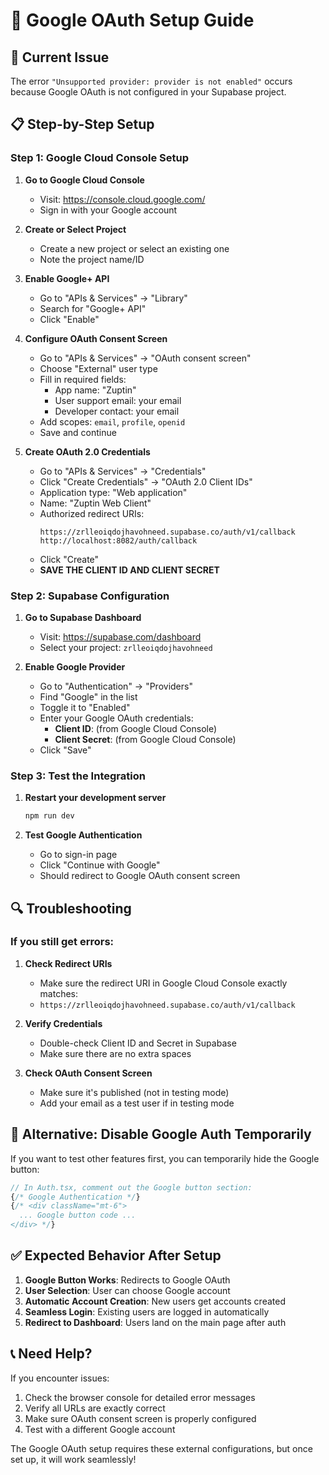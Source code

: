# 🔧 Google OAuth Setup Guide

## 🚨 Current Issue
The error `"Unsupported provider: provider is not enabled"` occurs because Google OAuth is not configured in your Supabase project.

## 📋 Step-by-Step Setup

### Step 1: Google Cloud Console Setup

1. **Go to Google Cloud Console**
   - Visit: https://console.cloud.google.com/
   - Sign in with your Google account

2. **Create or Select Project**
   - Create a new project or select an existing one
   - Note the project name/ID

3. **Enable Google+ API**
   - Go to "APIs & Services" → "Library"
   - Search for "Google+ API"
   - Click "Enable"

4. **Configure OAuth Consent Screen**
   - Go to "APIs & Services" → "OAuth consent screen"
   - Choose "External" user type
   - Fill in required fields:
     - App name: "Zuptin"
     - User support email: your email
     - Developer contact: your email
   - Add scopes: `email`, `profile`, `openid`
   - Save and continue

5. **Create OAuth 2.0 Credentials**
   - Go to "APIs & Services" → "Credentials"
   - Click "Create Credentials" → "OAuth 2.0 Client IDs"
   - Application type: "Web application"
   - Name: "Zuptin Web Client"
   - Authorized redirect URIs:
     ```
     https://zrlleoiqdojhavohneed.supabase.co/auth/v1/callback
     http://localhost:8082/auth/callback
     ```
   - Click "Create"
   - **SAVE THE CLIENT ID AND CLIENT SECRET**

### Step 2: Supabase Configuration

1. **Go to Supabase Dashboard**
   - Visit: https://supabase.com/dashboard
   - Select your project: `zrlleoiqdojhavohneed`

2. **Enable Google Provider**
   - Go to "Authentication" → "Providers"
   - Find "Google" in the list
   - Toggle it to "Enabled"
   - Enter your Google OAuth credentials:
     - **Client ID**: (from Google Cloud Console)
     - **Client Secret**: (from Google Cloud Console)
   - Click "Save"

### Step 3: Test the Integration

1. **Restart your development server**
   ```bash
   npm run dev
   ```

2. **Test Google Authentication**
   - Go to sign-in page
   - Click "Continue with Google"
   - Should redirect to Google OAuth consent screen

## 🔍 Troubleshooting

### If you still get errors:

1. **Check Redirect URIs**
   - Make sure the redirect URI in Google Cloud Console exactly matches:
   - `https://zrlleoiqdojhavohneed.supabase.co/auth/v1/callback`

2. **Verify Credentials**
   - Double-check Client ID and Secret in Supabase
   - Make sure there are no extra spaces

3. **Check OAuth Consent Screen**
   - Make sure it's published (not in testing mode)
   - Add your email as a test user if in testing mode

## 🎯 Alternative: Disable Google Auth Temporarily

If you want to test other features first, you can temporarily hide the Google button:

```typescript
// In Auth.tsx, comment out the Google button section:
{/* Google Authentication */}
{/* <div className="mt-6">
  ... Google button code ...
</div> */}
```

## ✅ Expected Behavior After Setup

1. **Google Button Works**: Redirects to Google OAuth
2. **User Selection**: User can choose Google account
3. **Automatic Account Creation**: New users get accounts created
4. **Seamless Login**: Existing users are logged in automatically
5. **Redirect to Dashboard**: Users land on the main page after auth

## 📞 Need Help?

If you encounter issues:
1. Check the browser console for detailed error messages
2. Verify all URLs are exactly correct
3. Make sure OAuth consent screen is properly configured
4. Test with a different Google account

The Google OAuth setup requires these external configurations, but once set up, it will work seamlessly!